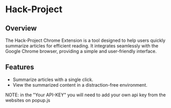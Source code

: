 # Hack-Project

## Overview

The Hack-Project Chrome Extension is a tool designed to help users quickly summarize articles for efficient reading. It integrates seamlessly with the Google Chrome browser, providing a simple and user-friendly interface.

## Features

- Summarize articles with a single click.
- View the summarized content in a distraction-free environment.

NOTE: in the "Your API-KEY" you will need to add your own api key from the websites on popup.js
